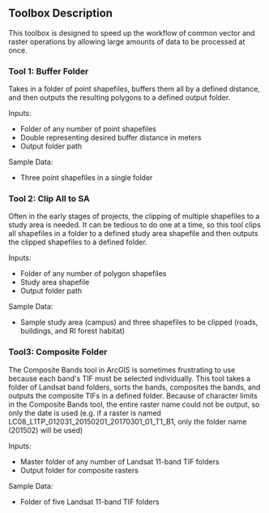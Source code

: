 ## Toolbox Description

This toolbox is designed to speed up the workflow of common vector and raster operations by allowing large amounts of data to be processed at once.

### Tool 1: Buffer Folder

Takes in a folder of point shapefiles, buffers them all by a defined distance, and then outputs the resulting polygons to a defined output folder.

Inputs:
- Folder of any number of point shapefiles
- Double representing desired buffer distance in meters
- Output folder path

Sample Data:
- Three point shapefiles in a single folder

### Tool 2: Clip All to SA

Often in the early stages of projects, the clipping of multiple shapefiles to a study area is needed. It can be tedious to do one at a time, so this tool clips 
all shapefiles in a folder to a defined study area shapefile and then outputs the clipped shapefiles to a defined folder.

Inputs:
- Folder of any number of polygon shapefiles
- Study area shapefile
- Output folder path

Sample Data:
- Sample study area (campus) and three shapefiles to be clipped (roads, buildings, and RI forest habitat)

### Tool3: Composite Folder

The Composite Bands tool in ArcGIS is sometimes frustrating to use because each band's TIF must be selected individually. This tool takes a folder of Landsat band folders, 
sorts the bands, composites the bands, and outputs the composite TIFs in a defined folder. Because of character limits in the Composite Bands tool, the entire raster name could
not be output, so only the date is used (e.g. if a raster is named LC08_L1TP_012031_20150201_20170301_01_T1_B1, only the folder name (201502) will be used)

Inputs:
- Master folder of any number of Landsat 11-band TIF folders
- Output folder for composite rasters

Sample Data:
- Folder of five Landsat 11-band TIF folders